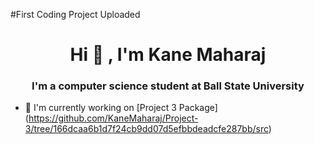 #First Coding Project Uploaded
<h1 align="center"> Hi 👐 , I'm Kane Maharaj</h1>
<h3 align="center"> I'm a computer science student at Ball State University</h3>

- 🦾 I'm currently working on [Project 3 Package]
  (https://github.com/KaneMaharaj/Project-3/tree/166dcaa6b1d7f24cb9dd07d5efbbdeadcfe287bb/src)
